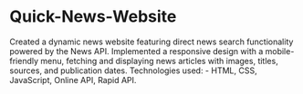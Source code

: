 # Quick-News-Website
Created a dynamic news website featuring direct news search functionality powered by the News API. Implemented a responsive design with a mobile-friendly menu, fetching and displaying news articles with images, titles, sources, and publication dates. Technologies used: - HTML, CSS, JavaScript, Online API, Rapid API.
